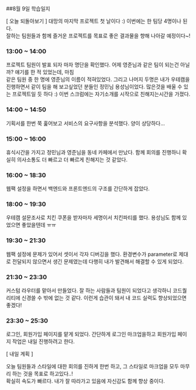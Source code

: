 ##8월 9일 학습일지

[ 오늘 되돌아보기 ]
대망의 마지막 프로젝트 첫 날이다 :) 이번에는 한 팀당 4명이나 된다.  
잘하는 팀원들과 함께 즐거운 프로젝트를 목표로 좋은 결과물을 향해 나아갈 예정이다~!

### **13:00 ~ 14:00**

프로젝트 팀원이 발표 되자 마자 명단을 확인했다. 어제 영준님과 같은 팀이 되는건 아닐까? 얘기를 한 적 있었는데, 마침  
같은 팀원 중 한 명에 영준님의 이름이 적혀있었다. 그리고 나머지 두명은 내가 우테캠을 진행하면서 같이 팀을 해 보고싶었던 분들인 정민님 용성님이었다. 많은것을 배울 수 있는 프로젝트일 듯 하다 :) 이번 스크럼에는 자기소개를 시작으로 친해지는시간을 가졌다.

### **14:00 ~ 14:50**

기획서를 한번 쭉 훑어보고 서비스의 요구사항을 분석했다. 양이 상당하다...

### **15:00 ~ 16:00**

휴식시간을 가지고 정민님과 영준님을 동네 카페에서 만났다. 함께 회의를 진행하니 확실히 의사소통도 더 빠르고 더 빠르게 친해지는 것 같았다.

### **16:00 ~ 18:30**

웹팩 설정을 하면서 백엔드와 프론트엔드의 구조를 간단하게 잡았다.

### **18:00 ~ 19:30**

우테캠 설문조사로 치킨 쿠폰을 받자마자 세명이서 치킨파티를 했다. 용성님도 함께 있었으면 좋았을텐데 ㅠㅠ

### **19:30 ~ 21:30**

웹팩 설정에 문제가 있어서 셋이서 각자 디버깅을 했다. 환경변수가 parameter로 제대로 전달되지 않으면서 생긴 문제였는데 다행히 내가 발견해서 해결할 수 있게 되었다.

### **21:30 ~ 23:30**

커스텀 라우터를 맡아서 만들었다. 잘 하는 사람들과 팀원이 되었다고 생각하니 코드퀄리티에 신경쓸 수 밖에 없는 것 같다. 이런게 습관이 돼서 내 코드 실력도 향상되었으면 좋겠다!

### **23:30 ~ 25:30**

로그인, 회원가입 페이지를 맡게 되었다. 간단하게 로그인 마크업을하고 회원가입 페이지 작업은 내일 진행하려고 한다.

[ 내일 계획 ]

오늘 팀원들과 스타일에 대한 회의를 진하게 한번 하고, 그 스타일로 마크업을 모두 마무리 하는 것을 목표로 하고있다..!  
확실히 속도가 빠르다. 내가 잘 따라가고 있음에 자신감도 함께 향상 중이다.
